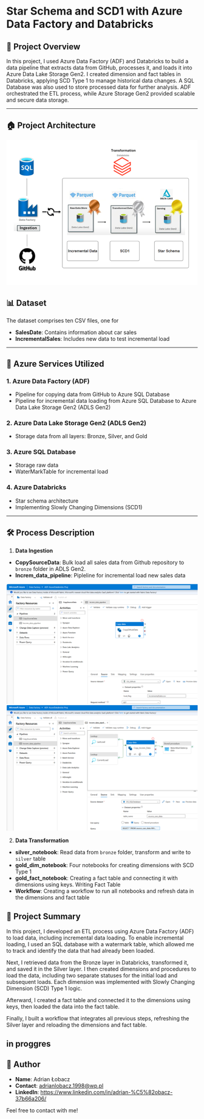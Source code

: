 # Star Schema and SCD1 with Azure Data Factory and Databricks

## 📖 Project Overview  

In this project, I used Azure Data Factory (ADF) and Databricks to build a data pipeline that extracts data from GitHub, processes it, and loads it into Azure Data Lake Storage Gen2. I created dimension and fact tables in Databricks, applying SCD Type 1 to manage historical data changes. A SQL Database was also used to store processed data for further analysis. ADF orchestrated the ETL process, while Azure Storage Gen2 provided scalable and secure data storage.

---
## 🏠 Project Architecture
![architecture](ScreenShots/Architecture.png)


## 📊 Dataset  
The dataset comprises ten CSV files, one for 
- **SalesDate**: Contains information about car sales
- **IncrementalSales**: Includes new data to test incremental load
---

## 🔧 Azure Services Utilized
### 1. Azure Data Factory (ADF)
- Pipeline for copying data from GitHub to Azure SQL Database
- Pipeline for incremental data loading from Azure SQL Database to Azure Data Lake Storage Gen2 (ADLS Gen2)
### 2. Azure Data Lake Storage Gen2 (ADLS Gen2)
- Storage data from all layers: Bronze, Silver, and Gold
### 3. Azure SQL Database
- Storage raw data
- WaterMarkTable for incremental load
### 4. Azure Databricks
- Star schema architecture
- Implementing Slowly Changing Dimensions (SCD1)
---
## 🛠️ Process Description

1. **Data Ingestion**

- **CopySourceData**: Bulk load all sales data from Github repository to `bronze` folder in ADLS Gen2.
- **Increm_data_pipeline**: Pipleline for incremental load new sales data

![ADF1](ScreenShots/ADF1.png)
![ADF2](ScreenShots/ADF2.png)


2. **Data Transformation**  
- **silver_notebook**: Read data from `bronze` folder, transform and write to `silver` table 
- **gold_dim_notebook**: Four notebooks for creating dimensions with SCD Type 1
- **gold_fact_notebook**: Creating a fact table and connecting it with dimensions using keys. Writing Fact Table
- **Workflow**: Creating a workflow to run all notebooks and refresh data in the dimensions and fact table


 ## 📌 Project Summary
In this project, I developed an ETL process using Azure Data Factory (ADF) to load data, including incremental data loading. To enable incremental loading, I used an SQL database with a watermark table, which allowed me to track and identify the data that had already been loaded.

Next, I retrieved data from the Bronze layer in Databricks, transformed it, and saved it in the Silver layer. I then created dimensions and procedures to load the data, including two separate statuses for the initial load and subsequent loads. Each dimension was implemented with Slowly Changing Dimension (SCD) Type 1 logic.

Afterward, I created a fact table and connected it to the dimensions using keys, then loaded the data into the fact table. 

Finally, I built a workflow that integrates all previous steps, refreshing the Silver layer and reloading the dimensions and fact table.
 
in proggres
---
## 👤 Author
- **Name**: Adrian Łobacz
- **Contact**: adrianlobacz.1998@wp.pl
- **LinkedIn**: https://www.linkedin.com/in/adrian-%C5%82obacz-37b66a206/
  
Feel free to contact with me!
